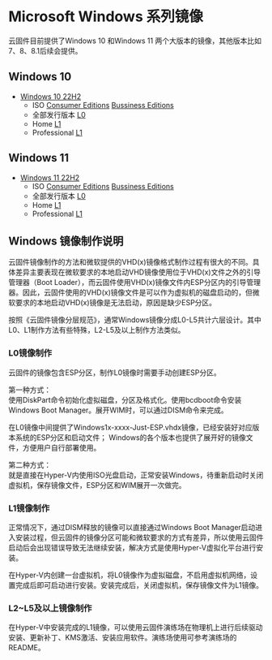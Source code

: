 # Microsoft Windows 系列镜像

云固件目前提供了Windows 10 和Windows 11 两个大版本的镜像，其他版本比如7、8、8.1后续会提供。

## Windows 10

- [Windows 10 22H2](10\22H2\README.txt)  
  - ISO [Consumer Editions](10\22H2\ISO\9a093d20\README.txt) [Bussiness Editions](10\22H2\ISO\9a792b10\README.txt)
  - 全部发行版本 [L0](10\22H2\L0\a0b28d74\README.txt)
  - Home [L1](10\22H2\Home\a1c562f3\README.txt)
  - Professional [L1](10\22H2\Pro\a1fe3133\README.txt)

## Windows 11

- [Windows 11 22H2](11\22H2\README.txt)  
  - ISO [Consumer Editions](11\22H2\ISO\9b82c4b2\README.txt) [Bussiness Editions](11\22H2\ISO\9bee62ca\README.txt)
  - 全部发行版本 [L0](11\22H2\L0\b084f7dd\README.txt)
  - Home [L1](11\22H2\Home\b1978722\README.txt)
  - Professional [L1](11\22H2\Pro\b1882792\README.txt)

## Windows 镜像制作说明

云固件镜像制作的方法和微软提供的VHD(x)镜像格式制作过程有很大的不同。具体差异主要表现在微软要求的本地启动VHD镜像使用位于VHD(x)文件之外的引导管理器（Boot Loader），而云固件使用VHD(x)镜像文件内ESP分区内的引导管理器。因此，云固件使用的VHD(x)镜像文件是可以作为虚拟机的磁盘启动的，但微软要求的本地启动VHD(x)镜像是无法启动，原因是缺少ESP分区。

按照《云固件镜像分层规范》，通常Windows镜像分成L0-L5共计六层设计。其中L0、L1制作方法有些特殊，L2-L5及以上制作方法类似。

### L0镜像制作

云固件的镜像包含ESP分区，制作L0镜像时需要手动创建ESP分区。

第一种方式：  
使用DiskPart命令初始化虚拟磁盘，分区及格式化。使用bcdboot命令安装Windows Boot Manager。展开WIM时，可以通过DISM命令来完成。

在L0镜像中间提供了Windows1x-xxxx-Just-ESP.vhdx镜像，已经安装好对应版本系统的ESP分区和启动文件；
Windows的各个版本也提供了展开好的镜像文件，方便用户自行部署使用。

第二种方式：  
就是直接在Hyper-V内使用ISO光盘启动，正常安装Windows，待重新启动时关闭虚拟机，保存镜像文件，ESP分区和WIM展开一次做完。

### L1镜像制作

正常情况下，通过DISM释放的镜像可以直接通过Windows Boot Manager启动进入安装过程，但云固件的镜像分区可能和微软要求的方式有差异，所以使用云固件启动后会出现错误导致无法继续安装，解决方式是使用Hyper-V虚拟化平台进行安装。

在Hyper-V内创建一台虚拟机，将L0镜像作为虚拟磁盘，不启用虚拟机网络，设置完成后即可启动进行安装。安装完成后，关闭虚拟机，保存镜像文件为L1镜像。

### L2~L5及以上镜像制作

在Hyper-V中安装完成的L1镜像，可以使用云固件演练场在物理机上进行后续驱动安装、更新补丁、KMS激活、安装应用软件。演练场使用可参考演练场的README。